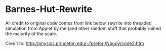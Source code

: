 # Barnes-Hut-Rewrite
All credit to original code comes from link below, rewrite into threaded simulation from Applet by me (and other random stuff that probably ruined the majority of the scale. 


Credit to:
http://physics.princeton.edu/~fpretori/Nbody/code2.htm
